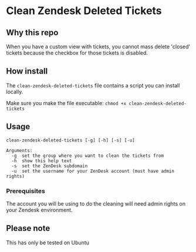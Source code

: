 # Clean Zendesk Deleted Tickets

## Why this repo
When you have a custom view with tickets, you cannot mass delete 'closed' tickets because the checkbox for those tickets is disabled.

## How install
The `clean-zendesk-deleted-tickets` file contains a script you can install locally. 

Make sure you make the file executable: `chmod +x clean-zendesk-deleted-tickets`

## Usage
```
clean-zendesk-deleted-tickets [-g] [-h] [-s] [-u]

Arguments:
  -g  set the group where you want to clean the tickets from
  -h  show this help text
  -s  set the ZenDesk subdomain
  -u  set the username for your ZenDesk account (must have admin rights)
```


### Prerequisites
The account you will be using to do the cleaning will need admin rights on your Zendesk environment.

## Please note
This has only be tested on Ubuntu
